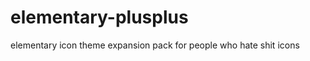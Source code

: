 elementary-plusplus
===================

elementary icon theme expansion pack for people who hate shit icons
